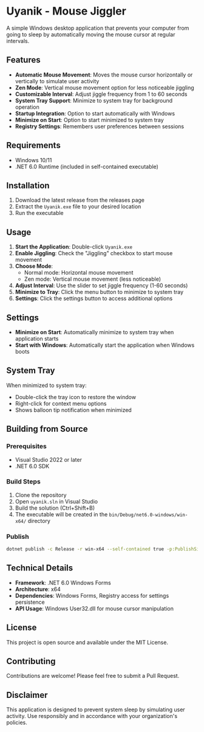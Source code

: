 # Uyanik - Mouse Jiggler

A simple Windows desktop application that prevents your computer from going to sleep by automatically moving the mouse cursor at regular intervals.

## Features

- **Automatic Mouse Movement**: Moves the mouse cursor horizontally or vertically to simulate user activity
- **Zen Mode**: Vertical mouse movement option for less noticeable jiggling
- **Customizable Interval**: Adjust jiggle frequency from 1 to 60 seconds
- **System Tray Support**: Minimize to system tray for background operation
- **Startup Integration**: Option to start automatically with Windows
- **Minimize on Start**: Option to start minimized to system tray
- **Registry Settings**: Remembers user preferences between sessions

## Requirements

- Windows 10/11
- .NET 6.0 Runtime (included in self-contained executable)

## Installation

1. Download the latest release from the releases page
2. Extract the `Uyanik.exe` file to your desired location
3. Run the executable

## Usage

1. **Start the Application**: Double-click `Uyanik.exe`
2. **Enable Jiggling**: Check the "Jiggling" checkbox to start mouse movement
3. **Choose Mode**: 
   - Normal mode: Horizontal mouse movement
   - Zen mode: Vertical mouse movement (less noticeable)
4. **Adjust Interval**: Use the slider to set jiggle frequency (1-60 seconds)
5. **Minimize to Tray**: Click the menu button to minimize to system tray
6. **Settings**: Click the settings button to access additional options

## Settings

- **Minimize on Start**: Automatically minimize to system tray when application starts
- **Start with Windows**: Automatically start the application when Windows boots

## System Tray

When minimized to system tray:
- Double-click the tray icon to restore the window
- Right-click for context menu options
- Shows balloon tip notification when minimized

## Building from Source

### Prerequisites
- Visual Studio 2022 or later
- .NET 6.0 SDK

### Build Steps
1. Clone the repository
2. Open `uyanik.sln` in Visual Studio
3. Build the solution (Ctrl+Shift+B)
4. The executable will be created in the `bin/Debug/net6.0-windows/win-x64/` directory

### Publish
```bash
dotnet publish -c Release -r win-x64 --self-contained true -p:PublishSingleFile=true
```

## Technical Details

- **Framework**: .NET 6.0 Windows Forms
- **Architecture**: x64
- **Dependencies**: Windows Forms, Registry access for settings persistence
- **API Usage**: Windows User32.dll for mouse cursor manipulation

## License

This project is open source and available under the MIT License.

## Contributing

Contributions are welcome! Please feel free to submit a Pull Request.

## Disclaimer

This application is designed to prevent system sleep by simulating user activity. Use responsibly and in accordance with your organization's policies. 